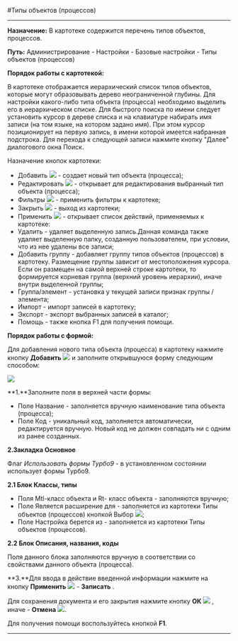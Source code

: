 ﻿#Типы объектов (процессов)


----------

**Назначение:** В картотеке содержится перечень типов объектов, процессов.  


**Путь:** Администрирование - Настройки - Базовые настройки - Типы объектов (процессов)

**Порядок работы с картотекой:**

В картотеке отображается иерархический список типов объектов, которые могут образовывать дерево неограниченной глубины. Для настройки какого-либо типа объекта (процесса) необходимо выделить его в иерархическом списке. Для быстрого поиска по имени следует установить курсор в дереве списка и на клавиатуре набирать имя  записи (на том языке, на котором задано имя). При этом курсор позиционирует на первую запись, в имени которой имеется набранная подстрока. Для перехода к следующей записи нажмите кнопку "Далее" диалогового окна Поиск. 


Назначение кнопок картотеки:

- Добавить ![](topic:Администрирование.AddFiles.Btn_Add.png) - создает новый тип объекта (процесса);
- Редактировать ![](topic:Администрирование.AddFiles.Btn_Edit.png) - открывает для редактирования выбранный тип объекта (процесса);
- Фильтры ![](topic:Администрирование.AddFiles.Btn_Filter.png) - применить фильтры к картотеке;
- Закрыть ![](topic:Администрирование.AddFiles.BtnCloseCancel.png) - выход из картотеки;
- Применить ![](topic:Администрирование.AddFiles.Btn_OK.png) - открывает список действий, применяемых к картотеке:
 - Удалить - удаляет выделенную запись.Данная команда также удаляет выделенную папку, созданную пользователем, при условии, что из нее удалены все записи;
  - Добавить группу - добавляет группу типов объектов (процессов) в картотеку. Размещение группы зависит от местоположения курсора. Если он размещен на самой верхней строке картотеки, то формируется корневая группа (верхний уровень иерархии), иначе внутри выделенной группы;
 - Группа/элемент - установка у текущей записи признак группы / элемента;
 - Импорт - импорт записей в картотеку;
 - Экспорт - экспорт выбранных записей в каталог;
 - Помощь - также кнопка F1 для получения помощи.


**Порядок работы с формой:**

Для добавления нового типа объекта (процесса) в картотеку нажмите кнопку **Добавить** ![](topic:Администрирование.AddFiles.Btn_Add.png) и заполните открывшуюся форму следующим способом:


![](topic:Администрирование.AddFiles.Screenshot_10803.jpg)

**1.**Заполните поля в верхней части формы:

- Поле Название - заполняется вручную наименование типа объекта (процесса);
- Поле Код - уникальный код, заполняется автоматически, редактируется вручную. Новый код не должен совпадать ни с одним из ранее созданных.

**2.Закладка Основное** 

Флаг *Использовать формы Турбо9* - в установленном состоянии использует формы Турбо9.

**2.1 Блок Классы, типы**

- Поля Mtl-класс объекта и Rt- класс объекта - заполняются вручную;
- Поле Является расширение для - заполняется из картотеки Типы объектов (процессов) кнопкой Выбор ![](topic:Администрирование.AddFiles.Btn_select.png);
- Поле Настройка берется из - заполняется из картотеки Типы объектов (процессов).

**2.2 Блок Описания, названия, коды**

Поля данного блока заполняются вручную в соответствии со свойствами данного объекта (процесса).


**3.**Для ввода в действие введенной информации нажмите на кнопку **Применить** ![](topic:Администрирование.AddFiles.Btn_OK.png) - **Записать** .

Для сохранения документа и его закрытия нажмите кнопку **ОК** ![](topic:Администрирование.AddFiles.Btn_Post.png) , иначе  -  **Отмена** ![](topic:Администрирование.AddFiles.BtnCloseCancel.png).

Для получения помощи воспользуйтесь кнопкой  **F1**.

---------- 
